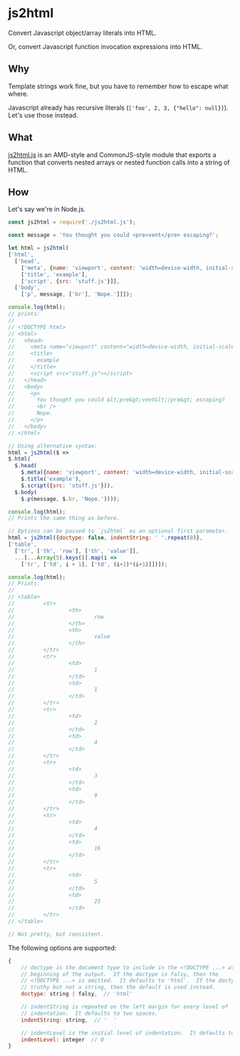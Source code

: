 js2html
=======
Convert Javascript object/array literals into HTML.

Or, convert Javascript function invocation expressions into HTML.

Why
---
Template strings work fine, but you have to remember how to escape what where.

Javascript already has recursive literals (`['foo', 2, 3, {"hello": null}]`).
Let's use those instead.

What
----
[js2html.js][1] is an AMD-style and CommonJS-style module that exports a
function that converts nested arrays or nested function calls into a string of
HTML.

How
---
Let's say we're in Node.js.
```javascript
const js2html = require('./js2html.js');

const message = 'You thought you could <pre>vent</pre> escaping?';

let html = js2html(
['html',
  ['head',
    ['meta', {name: 'viewport', content: 'width=device-width, initial-scale=1'}],
    ['title', 'example'],
    ['script', {src: 'stuff.js'}]],
  ['body',
    ['p', message, ['br'], 'Nope.']]]);

console.log(html);
// prints:
//
// <!DOCTYPE html>
// <html>
//   <head>
//     <meta name="viewport" content="width=device-width, initial-scale=1" />
//     <title>
//       example
//     </title>
//     <script src="stuff.js"></script>
//   </head>
//   <body>
//     <p>
//       You thought you could &lt;pre&gt;vent&lt;/pre&gt; escaping?
//       <br />
//       Nope.
//     </p>
//   </body>
// </html>

// Using alternative syntax:
html = js2html($ =>
$.html(
  $.head(
    $.meta({name: 'viewport', content: 'width=device-width, initial-scale=1'}),
    $.title('example'),
    $.script({src: 'stuff.js'})),
  $.body(
    $.p(message, $.br, 'Nope.'))));

console.log(html);
// Prints the same thing as before.

// Options can be passed to `js2html` as an optional first parameter.
html = js2html({doctype: false, indentString: ' '.repeat(8)},
['table',
  ['tr', ['th', 'row'], ['th', 'value']],
  ...[...Array(5).keys()].map(i =>
    ['tr', ['td', i + 1], ['td', (i+1)*(i+1)]])]);

console.log(html);
// Prints:
//
// <table>
//         <tr>
//                 <th>
//                         row
//                 </th>
//                 <th>
//                         value
//                 </th>
//         </tr>
//         <tr>
//                 <td>
//                         1
//                 </td>
//                 <td>
//                         1
//                 </td>
//         </tr>
//         <tr>
//                 <td>
//                         2
//                 </td>
//                 <td>
//                         4
//                 </td>
//         </tr>
//         <tr>
//                 <td>
//                         3
//                 </td>
//                 <td>
//                         9
//                 </td>
//         </tr>
//         <tr>
//                 <td>
//                         4
//                 </td>
//                 <td>
//                         16
//                 </td>
//         </tr>
//         <tr>
//                 <td>
//                         5
//                 </td>
//                 <td>
//                         25
//                 </td>
//         </tr>
// </table>

// Not pretty, but consistent.
```

The following options are supported:
```javascript
{
    // doctype is the document type to include in the <!DOCTYPE ...> at the
    // beginning of the output.  If the doctype is falsy, then the
    // <!DOCTYPE ...> is omitted.  It defaults to 'html'.  If the doctype is
    // truthy but not a string, then the default is used instead.
    doctype: string | falsy,  // 'html'

    // indentString is repeated on the left margin for every level of
    // indentation.  It defaults to two spaces.
    indentString: string,  // '  '

    // indentLevel is the initial level of indentation.  It defaults to zero.
    indentLevel: integer  // 0
}
```

[1]: ./js2html.js
